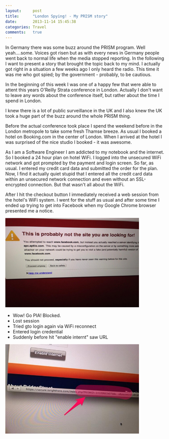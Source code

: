 ```yaml
---
layout: 	post
title:  	"London Spying! - My PRISM story"
date:   	2013-11-14 15:45:38
categories: Travel
comments:	true
---
```


In Germany there was some buzz around the PRISM program. Well yeah....some. Voices got risen but as with every news in Germany people went back to normal life when the media stopped reporting.
In the following I want to present a story that brought the topic back to my mind. I actually got right in a situation a few weeks ago I only heard the radio. This time it was me who got spied; by the government - probably, to be cautious.

In the beginning of this week I was one of a happy few that were able to attent this years O'Reilly Strata conference in London. Actually I don't want to leave any words about the conference itself, but rather about the time I spend in London.

I knew there is a lot of public surveillance in the UK and I also knew the UK took a huge part of the buzz around the whole PRISM thing.

Before the actual conference took place I spend the weekend before in the London metropole to take some fresh Thamse breeze. As usual I booked a hotel on Booking.com in the center of London. When I arrived at the hotel I was surprised of the nice studio I booked - it was awesome. 

As I am a Software Engineer I am addicted to my notebook and the internet. So I booked a 24 hour plan on hotel WiFi. I logged into the unsecured WiFi network and got prompted by the payment and login screen. So far, as usual. I entered my credit card data and submitted the order for the plan. Now, I find it actually quiet stupid that I entered all the credit card data within an unsecured network connection and even without an SSL-encrypted connection. But that wasn't all about the WiFi. 

After I hit the checkout button I immediately received a web session from the hotel's WiFi system. I went for the stuff as usual and after some time I ended up trying to get into Facebook when my Google Chrome browser presented me a notice.

<img style="height:20em;width:30em" src="/public/images/london_spying-chrome_alert.jpg" />

- Wow! Go PIA! Blocked.
- Lost session
- Tried gto login again via WiFi reconnect
- Entered login credential
- Suddenly before hit "enable internt" saw URL

<img style="height:20em;width:30em" alt="Image showing Bridgestreet London Bridge Hotel's WiFi login screen sending login data to a URL that has a query string parameter called 'PRISMID'" title="Image showing Bridgestreet London Bridge Hotel's WiFi login screen sending login data to a URL that has a query string parameter called 'PRISMID'"  src="/public/images/london_spying-wifi-login-prismid.jpg" />

